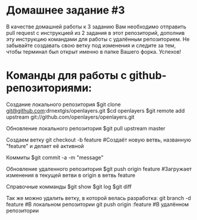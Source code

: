 # Домашнее задание #3

В качестве домашней работы к 3 заданию Вам необходимо отправить pull request с инструкцией из 2 задания в этот репозиторий, дополнив эту инструкцию командами для работы с удалённым репозиторием. Не забывайте создавать свою ветку под изменения и следите за тем, чтобы терминал был открыт именно в папке Вашего форка. Успехов!
# Команды для работы с github-репозиториями:

Создание локального репозитория
$git clone git@github.com:drnextgis/openlayers.git
$cd openlayers
$git remote add upstream git://github.com/openlayers/openlayers.git

Обновление локального репозитория
$git pull upstream master

Создаем ветку
git checkout -b feature #Создаёт новую ветвь, названную "feature" и делает её активной

Коммиты
$git commit -a -m "message"

Обновление удаленного репозитория
$git push origin feature #Загружает изменения в текущей ветви в origin в ветвь feature

Справочные комманды
$git show
$git log
$git diff

Так же можно удалить ветку, в которой велась разработка:
git branch -d feature #В локальном репозитории
git push origin :feature #В удалённом репозитории